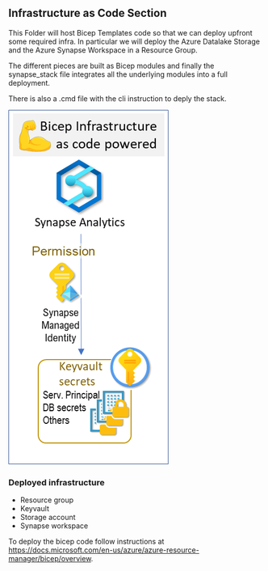 ## Infrastructure as Code Section

This Folder will host Bicep Templates code so that we can deploy upfront some required infra. In particular we will deploy the Azure Datalake Storage and the Azure Synapse Workspace in a Resource Group.

The different pieces are built as Bicep modules and finally the synapse_stack file integrates all the underlying modules into a full deployment.

There is also a .cmd file with the cli instruction to deply the stack. 

![](imageIaC.png)

### Deployed infrastructure
- Resource group
- Keyvault
- Storage account
- Synapse workspace

To deploy the bicep code follow instructions at https://docs.microsoft.com/en-us/azure/azure-resource-manager/bicep/overview.

